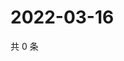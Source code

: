 # 2022-03-16

共 0 条

<!-- BEGIN WEIBO -->
<!-- 最后更新时间 Wed Mar 16 2022 03:00:59 GMT+0800 (China Standard Time) -->

<!-- END WEIBO -->
